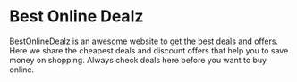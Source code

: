 # Best Online Dealz

BestOnlineDealz is an awesome website to get the best deals and offers. Here we share the cheapest deals and discount offers that help you to save money on shopping. Always check deals here before you want to buy online.
